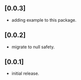 ## [0.0.3]

* adding example to this package.

## [0.0.2]

* migrate to null safety.

## [0.0.1]

* initial release.
